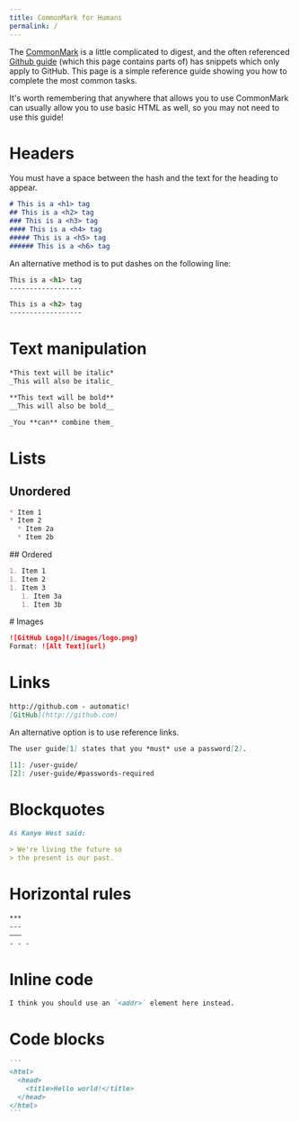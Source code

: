 ```yaml
---
title: CommonMark for Humans
permalink: /
---
```


The [CommonMark](http://spec.commonmark.org/0.28/) is a little complicated to digest, and the often referenced [Github guide](https://guides.github.com/features/mastering-markdown/) (which this page contains parts of) has snippets which only apply to GitHub.  This page is a simple reference guide showing you how to complete the most common tasks.

It's worth remembering that anywhere that allows you to use CommonMark can usually allow you to use basic HTML as well, so you may not need to use this guide!

# Headers

You must have a space between the hash and the text for the heading to appear.

```md
# This is a <h1> tag
## This is a <h2> tag
### This is a <h3> tag
#### This is a <h4> tag
##### This is a <h5> tag
###### This is a <h6> tag
```

An alternative method is to put dashes on the following line:

```md
This is a <h1> tag
------------------

This is a <h2> tag
------------------
```

# Text manipulation

```md
*This text will be italic*
_This will also be italic_

**This text will be bold**
__This will also be bold__

_You **can** combine them_
```

# Lists

## Unordered

```md
* Item 1
* Item 2
  * Item 2a
  * Item 2b
```

## Ordered

```md
1. Item 1
1. Item 2
1. Item 3
   1. Item 3a
   1. Item 3b
```

# Images

```md
![GitHub Logo](/images/logo.png)
Format: ![Alt Text](url)
```

# Links

```md
http://github.com - automatic!
[GitHub](http://github.com)
```

An alternative option is to use reference links.

```md
The user guide[1] states that you *must* use a password[2].

[1]: /user-guide/
[2]: /user-guide/#passwords-required
```

# Blockquotes

```md
As Kanye West said:

> We're living the future so
> the present is our past.
```

# Horizontal rules

```md
***
---
–––
- - -
```

# Inline code

```md
I think you should use an `<addr>` element here instead.
```

# Code blocks

~~~md
```
<html>
  <head>
    <title>Hello world!</title>
  </head>
</html>
```
~~~

